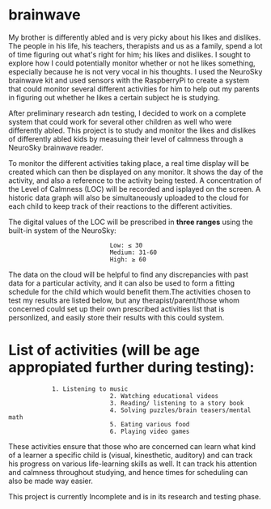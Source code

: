 # brainwave

My brother is differently abled and is very picky about his likes and dislikes. The people in his life, his teachers, therapists and us as a family, spend a lot of time figuring out what's right for him; his likes and dislikes. I sought to explore how I could potentially monitor whether or not he likes something, especially because he is not very vocal in his thoughts. I used the NeuroSky brainwave kit and used sensors with the RaspberryPi to create a system that could monitor several different activities for him to help out my parents in figuring out whether he likes a certain subject he is studying.

After preliminary research adn testing, I decided to work on a complete system that could work for several other children as well who were differently abled. This project is to study and monitor the likes and dislikes of differently abled kids by measuing their level of calmness through a NeuroSky brainwave reader. 

To monitor the different activities taking place, a real time display will be created which can then be displayed on any monitor. It shows the day of the activity, and also a reference to the activity being tested. A concentration of the Level of Calmness (LOC) will be recorded and isplayed on the screen. A historic data graph will also be simultaneously uploaded to the cloud for each child to keep track of their reactions to the different activities.

The digital values of the LOC will be prescribed in **three ranges** using the built-in system of the NeuroSky:

                                Low: ≤ 30 
                                Medium: 31-60
                                High: ≥ 60

The data on the cloud will be helpful to find any discrepancies with past data for a particular activity, and it can also be used to form a fitting schedule for the child which would benefit them.The activities chosen to test my results are listed below, but any therapist/parent/those whom concerned could set up their own prescribed activities list that is personlized, and easily store their results with this could system. 

# List of activities (will be age appropiated further during testing): 
					  
					  
				1. Listening to music 
                                2. Watching educational videos
                                3. Reading/ listening to a story book
                                4. Solving puzzles/brain teasers/mental math
                                5. Eating various food
                                6. Playing video games

These activities ensure that those who are concerned can learn what kind of a learner a specific child is (visual, kinesthetic, auditory) and can track his progress on various life-learning skills as well. It can track his attention and calmness throughout studying, and hence times for scheduling can also be made way easier.

This project is currently Incomplete and is in its research and testing phase.
